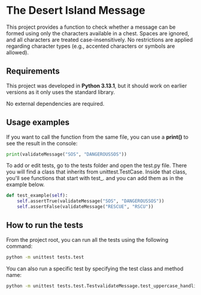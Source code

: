 # The Desert Island Message

This project provides a function to check whether a message can be formed using only the characters available in a chest. Spaces are ignored, and all characters are treated case-insensitively. No restrictions are applied regarding character types (e.g., accented characters or symbols are allowed).

## Requirements

This project was developed in **Python 3.13.1**, but it should work on earlier versions as it only uses the standard library.

No external dependencies are required.

## Usage examples

If you want to call the function from the same file, you can use a **print()** to see the result in the console:

```python
print(validateMessage("SOS", "DANGEROUSSOS"))
```

To add or edit tests, go to the tests folder and open the test.py file. There you will find a class that inherits from unittest.TestCase. Inside that class, you'll see functions that start with test_. and you can add them as in the example below.

```python
def test_example(self):
    self.assertTrue(validateMessage("SOS", "DANGEROUSSOS"))
    self.assertFalse(validateMessage("RESCUE", "RSCU"))
```

## How to run the tests

From the project root, you can run all the tests using the following command:

```bash
python -m unittest tests.test
```

You can also run a specific test by specifying the test class and method name:

```bash
python -m unittest tests.test.TestvalidateMessage.test_uppercase_handling
```